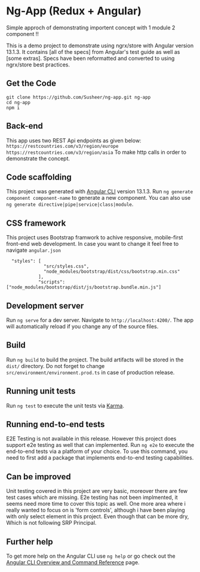 # Ng-App (Redux + Angular)

Simple approch of demonstrating importent concept with 1 module 2 component !!

This is a demo project to demonstrate using ngrx/store with Angular version 13.1.3. It contains [all of the specs] from Angular's test guide as well as [some extras]. Specs have been reformatted and converted to using ngrx/store best practices.

## Get the Code

```
git clone https://github.com/Susheer/ng-app.git ng-app
cd ng-app
npm i
```

## Back-end

This app uses two REST Api endpoints as given below:
`https://restcountries.com/v3/region/europe`
`https://restcountries.com/v3/region/asia`
To make http calls in order to demonstrate the concept.

## Code scaffolding

This project was generated with [Angular CLI](https://github.com/angular/angular-cli) version 13.1.3.
Run `ng generate component component-name` to generate a new component. You can also use `ng generate directive|pipe|service|class|module`.

## CSS framework

This project uses Bootstrap framwork to achive responsive, mobile-first front-end web development.
In case you want to change it feel free to navigate `angular.json`

```
  "styles": [
              "src/styles.css",
              "node_modules/bootstrap/dist/css/bootstrap.min.css"
            ],
            "scripts": ["node_modules/bootstrap/dist/js/bootstrap.bundle.min.js"]
```

## Development server

Run `ng serve` for a dev server. Navigate to `http://localhost:4200/`. The app will automatically reload if you change any of the source files.

## Build

Run `ng build` to build the project. The build artifacts will be stored in the `dist/` directory.
Do not forget to change `src/environment/environment.prod.ts` in case of production release.

## Running unit tests

Run `ng test` to execute the unit tests via [Karma](https://karma-runner.github.io).

## Running end-to-end tests

E2E Testing is not available in this release. However this project does support e2e testing as well that can implemented.
Run `ng e2e` to execute the end-to-end tests via a platform of your choice. To use this command, you need to first add a package that implements end-to-end testing capabilities.

## Can be improved 

Unit testing covered in this project are very basic, moreover there are few test cases which are missing.
E2e testing has not been implmented, it seems need more time to cover this topic as well.
One more area where i really wanted to focus on is 'form controls', although i have been playing with only select element in this project. Even though that can be more dry, Which is not following SRP Principal.

## Further help

To get more help on the Angular CLI use `ng help` or go check out the [Angular CLI Overview and Command Reference](https://angular.io/cli) page.
